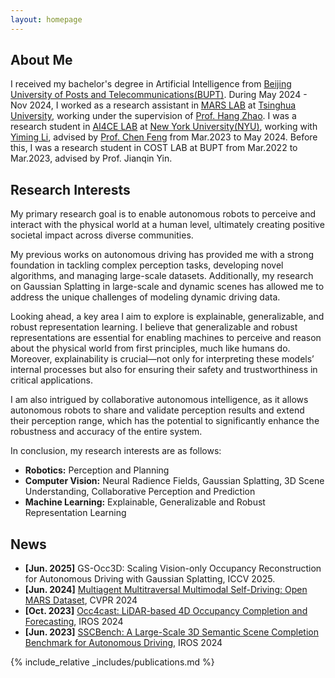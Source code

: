 ```yaml
---
layout: homepage
---
```


## About Me

I received my bachelor's degree in Artificial Intelligence from [Beijing University of Posts and Telecommunications(BUPT)](https://www.bupt.edu.cn/). During May 2024 - Nov 2024, I worked as a research assistant in [MARS LAB](http://group.iiis.tsinghua.edu.cn/~marslab/#/) at [Tsinghua University](https://www.tsinghua.edu.cn/en/), working under the supervision of [Prof. Hang Zhao](https://hangzhaomit.github.io/). I was a research student in [AI4CE LAB](https://ai4ce.github.io/) at [New York University(NYU)](https://www.nyu.edu/), working with [Yiming Li](https://yimingli-page.github.io/), advised by [Prof. Chen Feng](https://scholar.google.com/citations?user=YeG8ZM0AAAAJ&hl=zh-CN&oi=ao) from Mar.2023 to May 2024. Before this, I was a research student in COST LAB at BUPT from Mar.2022 to Mar.2023, advised by Prof. Jianqin Yin.

## Research Interests


My primary research goal is to enable autonomous robots to perceive and interact with the physical world at a human level, ultimately creating positive societal impact across diverse communities. 

My previous works on autonomous driving has provided me with a strong foundation in tackling complex
perception tasks, developing novel algorithms, and managing large-scale datasets. Additionally,
my research on Gaussian Splatting in large-scale and dynamic scenes has allowed me
to address the unique challenges of modeling dynamic driving data.

Looking ahead, a key area I aim to explore is explainable, generalizable, and robust representation
learning. I believe that generalizable and robust
representations are essential for enabling machines to perceive and reason about the physical
world from first principles, much like humans do. Moreover, explainability is crucial—not only
for interpreting these models’ internal processes but also for ensuring their safety and
trustworthiness in critical applications.

I am also intrigued by collaborative autonomous intelligence, as it allows autonomous robots to share and validate perception results and extend their perception range, which has the potential to significantly enhance the robustness and accuracy of the entire system.

In conclusion, my research interests are as follows: 

- **Robotics:** Perception and Planning
- **Computer Vision:** Neural Radience Fields, Gaussian Splatting, 3D Scene Understanding, Collaborative Perception and Prediction
- **Machine Learning:** Explainable, Generalizable and Robust Representation Learning


## News
- **[Jun. 2025]** GS-Occ3D: Scaling Vision-only Occupancy Reconstruction for Autonomous Driving with Gaussian Splatting, ICCV 2025.
- **[Jun. 2024]** [Multiagent Multitraversal Multimodal Self-Driving: Open MARS Dataset](https://ai4ce.github.io/MARS/), CVPR 2024
- **[Oct. 2023]** [Occ4cast: LiDAR-based 4D Occupancy Completion and Forecasting](https://github.com/ai4ce/Occ4cast), IROS 2024
- **[Jun. 2023]** [SSCBench: A Large-Scale 3D Semantic Scene Completion Benchmark for Autonomous Driving](https://github.com/ai4ce/SSCBench), IROS 2024

{% include_relative _includes/publications.md %}

